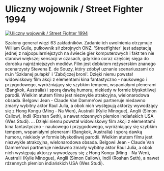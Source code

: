Uliczny wojownik / Street Fighter 1994 
=============
[![Uliczny wojownik / Street Fighter 1994 ](http://vidos.pl/images/player.gif)](http://vidos.pl/uliczny-wojownik-street-fighter-1994)

 Szalony generał więzi 63 zakładników. Zadanie ich uwolnienia otrzymuje William Guile, pułkownik sił zbrojnych ONZ. 'Streetfighter' jest adaptacją jednej z najpopularniejszych na świecie gier komputerowych i fakt ten nie stanowi większej sensacji w czasach, gdy kino coraz częściej sięga do dorobku najróżniejszych mediów. Film jest debiutem reżyserskim znanego scenarzysty Stevena E. de Souzy, który zdobył uznanie scenariuszami do m.in 'Szklanej pułapki' i 'Zabójczej broni'. Dzięki niemu powstał widowiskowy film akcji z elementami kina fantastyczno - naukowego i przygodowego, wyróżniający się szybkim tempem, wspaniałymi plenerami (Bangkok, Australia) i sporą dawką humoru, niekiedy w formie błyskotliwej parodii. Wielkim atutem filmu jest niezwykle atrakcyjna, wielonarodowa obsada. Belgowi Jean - Claude Van Damme'owi partneruje niedawno zmarły wybitny aktor Raul Julia, a obok nich występują aktorzy wywodzący się z Hong Kongu (Ming - Na Wen), Australii (Kylie Minogue), Anglii (Simon Callow), Indii (Roshan Seth), a nawet rdzennych plemion indiańskich USA (Wes Studi).   ... Dzięki niemu powstał widowiskowy film akcji z elementami kina fantastyczno - naukowego i przygodowego, wyróżniający się szybkim tempem, wspaniałymi plenerami (Bangkok, Australia) i sporą dawką humoru, niekiedy w formie błyskotliwej parodii. Wielkim atutem filmu jest niezwykle atrakcyjna, wielonarodowa obsada. Belgowi Jean - Claude Van Damme'owi partneruje niedawno zmarły wybitny aktor Raul Julia, a obok nich występują aktorzy wywodzący się z Hong Kongu (Ming - Na Wen), Australii (Kylie Minogue), Anglii (Simon Callow), Indii (Roshan Seth), a nawet rdzennych plemion indiańskich USA (Wes Studi).

